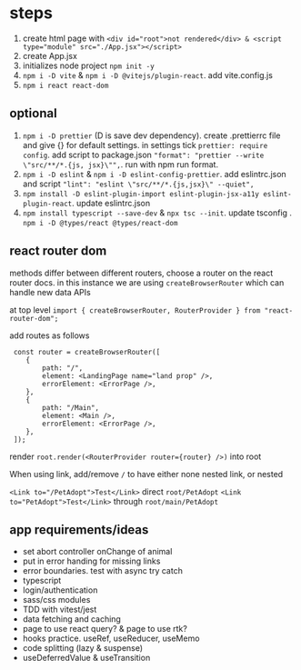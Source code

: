 # steps

1. create html page with `<div id="root">not rendered</div> & <script type="module" src="./App.jsx"></script>`
2. create App.jsx
3. initializes node project `npm init -y`
4. `npm i -D vite` & `npm i -D @vitejs/plugin-react`. add vite.config.js
5. `npm i react react-dom`

## optional

1. `npm i -D prettier` (D is save dev dependency). create .prettierrc file and give {} for default settings. in settings tick `prettier: require config`. add script to package.json `"format": "prettier --write \"src/**/*.{js, jsx}\"",`. run with npm run format.
2. `npm i -D eslint` & `npm i -D eslint-config-prettier`. add eslintrc.json and script `"lint": "eslint \"src/**/*.{js,jsx}\" --quiet",`
3. `npm install -D eslint-plugin-import eslint-plugin-jsx-a11y eslint-plugin-react`. update eslintrc.json
4. `npm install typescript --save-dev` & `npx tsc --init`. update tsconfig . `npm i -D @types/react @types/react-dom`

## react router dom

methods differ between different routers, choose a router on the react router docs. in this instance we are using `createBrowserRouter` which can handle new data APIs

at top level `import { createBrowserRouter, RouterProvider } from "react-router-dom";`

add routes as follows

```[javascript]
 const router = createBrowserRouter([
    {
        path: "/",
        element: <LandingPage name="land prop" />,
        errorElement: <ErrorPage />,
    },
    {
        path: "/Main",
        element: <Main />,
        errorElement: <ErrorPage />,
    },
 ]);
```

render `root.render(<RouterProvider router={router} />)` into root

When using link, add/remove `/` to have either none nested link, or nested

`<Link to="/PetAdopt">Test</Link>` direct `root/PetAdopt`
`<Link to="PetAdopt">Test</Link>` through `root/main/PetAdopt`

## app requirements/ideas

- set abort controller onChange of animal
- put in error handing for missing links
- error boundaries. test with async try catch
- typescript
- login/authentication
- sass/css modules
- TDD with vitest/jest
- data fetching and caching
- page to use react query? & page to use rtk?
- hooks practice. useRef, useReducer, useMemo
- code splitting (lazy & suspense)
- useDeferredValue & useTransition
